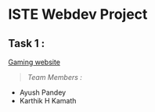 # ISTE Webdev Project
## Task 1 :
[Gaming website](https://heisenberg-ayush.github.io/ISTE_webDevproject/)
>*Team Members :*   
- Ayush Pandey   
- Karthik H Kamath



